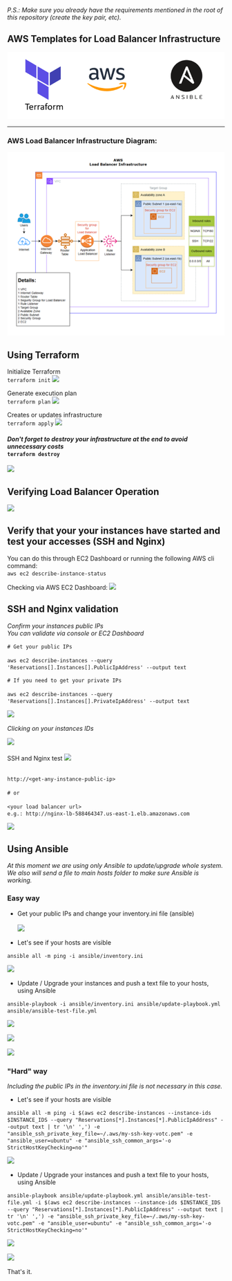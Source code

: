 <i>P.S.: Make sure you already have the requirements mentioned in the root of this repository (create the key pair, etc).</i>

## AWS Templates for Load Balancer Infrastructure

<p align="center">
  <img src="../readme-img/logos.png" alt="logos" />
</p>

<hr>

### AWS Load Balancer Infrastructure Diagram:

<p align="center">
  <img src="../readme-img/aws-load-balancer-infra-diagram.png" alt="load-balancer" />
</p>

## Using Terraform

Initialize Terraform<br>
```terraform init```
<img src="../readme-img/terraform-init.png" />

Generate execution plan<br>
```terraform plan```
<img src="../readme-img/terraform-plan.png" />

Creates or updates infrastructure<br>
```terraform apply```
<img src="../readme-img/terraform-apply-load-balancer.png" />

#### <i>Don't forget to destroy your infrastructure at the end to avoid unnecessary costs</i><br>```terraform destroy```
<img src="../readme-img/load-balancer-terraform-destroy.png" />

## Verifying Load Balancer Operation

<img src="../readme-img/load-balancer-working.png" />

## Verify that your your instances have started and test your accesses (SSH and Nginx)
You can do this through EC2 Dashboard or running the following AWS cli command:<br>
```aws ec2 describe-instance-status```

Checking via AWS EC2 Dashboard:
<img src="../readme-img/load-balancer-instances.png" />

## SSH and Nginx validation
<i>Confirm your instances public IPs<br>You can validate via console or EC2 Dashboard</i>

```
# Get your public IPs

aws ec2 describe-instances --query 'Reservations[].Instances[].PublicIpAddress' --output text
```

```
# If you need to get your private IPs

aws ec2 describe-instances --query 'Reservations[].Instances[].PrivateIpAddress' --output text
```
<img src="../readme-img/load-balancer-public-private-ip.png" />

<br>

<i>Clicking on your instances IDs</i>

<img src="../readme-img/ec2-instance-id.png" />
<br><br>
SSH and Nginx test
<img src="../readme-img/load-balancer-ssh.png">
<br><br>

```
http://<get-any-instance-public-ip>

# or

<your load balancer url>
e.g.: http://nginx-lb-588464347.us-east-1.elb.amazonaws.com
```
<img src="../readme-img/load-balancer-http-test.png">

## Using Ansible

<i>At this moment we are using only Ansible to update/upgrade whole system.<br>
We also will send a file to main hosts folder to make sure Ansible is working.</i>

### Easy way

- Get your public IPs and change your inventory.ini file (ansible)
<br><br>
<img src="../readme-img/load-balancer-ansible-public-ips.png" /><br>

- Let's see if your hosts are visible

```
ansible all -m ping -i ansible/inventory.ini
```
<img src="../readme-img/load-balancer-ips-visibility.png" /><br>

- Update / Upgrade your instances and push a text file to your hosts, using Ansible

```
ansible-playbook -i ansible/inventory.ini ansible/update-playbook.yml ansible/ansible-test-file.yml
```

<img src="../readme-img/load-balancer-ansible-update-1.png" /><br>

<img src="../readme-img/load-balancer-ansible-update-2.png" /><br>

<img src="../readme-img/load-balancer-ansible-update-3.png" /><br>



### "Hard" way
<i>Including the public IPs in the inventory.ini file is not necessary in this case.</i>

- Let's see if your hosts are visible

```
ansible all -m ping -i $(aws ec2 describe-instances --instance-ids $INSTANCE_IDS --query "Reservations[*].Instances[*].PublicIpAddress" --output text | tr '\n' ',') -e "ansible_ssh_private_key_file=~/.aws/my-ssh-key-votc.pem" -e "ansible_user=ubuntu" -e "ansible_ssh_common_args='-o StrictHostKeyChecking=no'"
```

<img src="../readme-img/load-balancer-pandora-get-public-ip.png" /><br>

- Update / Upgrade your instances and push a text file to your hosts, using Ansible

```
ansible-playbook ansible/update-playbook.yml ansible/ansible-test-file.yml -i $(aws ec2 describe-instances --instance-ids $INSTANCE_IDS --query "Reservations[*].Instances[*].PublicIpAddress" --output text | tr '\n' ',') -e "ansible_ssh_private_key_file=~/.aws/my-ssh-key-votc.pem" -e "ansible_user=ubuntu" -e "ansible_ssh_common_args='-o StrictHostKeyChecking=no'"
```

<img src="../readme-img/load-balancer-pandora-update-upgrade-1.png" /><br>

<img src="../readme-img/load-balancer-pandora-update-upgrade-2.png" />

That's it.